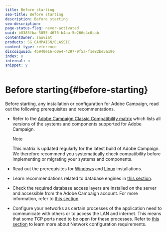 ```yaml
---
title: Before starting
seo-title: Before starting
description: Before starting
seo-description: 
page-status-flag: never-activated
uuid: b8383fba-5055-4676-b4aa-5e266e4c0cab
contentOwner: sauviat
products: SG_CAMPAIGN/CLASSIC
content-type: reference
discoiquuid: 4b940e16-d0e4-4297-9f5a-f1e82be5a190
index: y
internal: n
snippet: y
---
```


# Before starting{#before-starting}

Before starting, any installation or configuration for Adobe Campaign, read out the following prerequisites and recommentations.

* Refer to the [Adobe Campaign Classic Compatibility matrix](https://helpx.adobe.com/campaign/kb/compatibility-matrix.html) which lists all versions of the systems and components supported for Adobe Campaign.

  >[!NOTE]
  >
  >This matrix is updated regularly for the latest build of Adobe Campaign. We therefore recommend you systematically check compatibility before implementing or migrating your systems and components.

* Read out the prerequisites for [Windows](/installation/using/prerequisites.md) and [Linux](/installation/using/prerequisites.md) installations.
* Learn recommendations related to database engines in [this section](../../installation/using/database.md).
* Check the required database access layers are installed on the server and accessible from the Adobe Campaign account. For more information, refer to [this section](../../installation/using/application-server.md).
* Configure your networks as certain processes of the application need to communicate with others or to access the LAN and internet. This means that some TCP ports need to be open for these processes. Refer to [this section](../../installation/using/network-configuration.md) to learn more about Network configuration requirements.

